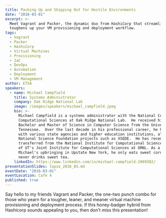 ```yaml
---
title: Packing Up and Shipping Out for Hostile Environments
date: "2016-03-01"
excerpt: >-
  Meet Vagrant and Packer, the dynamic duo from HashiCorp that streamlines and
  toughens up your VM provisioning and deployment workflow.
tags:
  - Vagrant
  - Packer
  - HashiCorp
  - Virtual Machines
  - Provisioning
  - IaC
  - DevOps
  - Automation
  - Deployment
  - VM Management
author: ETSA
speakers:
  - name: Michael Campfield
    title: Systems Administrator
    company: Oak Ridge National Lab
    image: /images/speakers/michael_campfield.jpeg
    bio: >-
      Michael Campfield is a systems administrator with the National Center for
      Computational Sciences at Oak Ridge National Lab.  He received his
      Bachelor and Master of Science in Computer Science from the University of
      Tennessee.  Over the last decade in his professional career, he has worked
      with various state agencies and higher education institutions, along with
      National Science Foundation projects such as XSEDE.  He has recently
      transferred from the National Institute for Computational Sciences, part
      of UT's Joint Institute for Computational Sciences at ORNL. As a result of
      Michael's upbringing in Upstate New York, he only eats sweet cornbread but
      never drinks sweet tea.
    linkedIn: https://www.linkedin.com/in/michael-campfield-2969382/
presentationSlides: lopsa_2016_03.md
eventDate: "2016-03-01"
eventLocation: Cafe 4
published: true
---
```


Say hello to my friends Vagrant and Packer, the one-two punch combo for those who yearn for a tougher, leaner, and meaner virtual machine provisioning and deployment process. If this honey-badger hybrid from Hashicorp sounds appealing to you, then don't miss this presentation!
